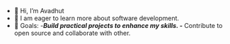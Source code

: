 - 👋 Hi, I’m Avadhut 
- 🌱  I am eager to learn more about software development.
- 🎯 Goals:
-***Build practical projects to enhance my skills.
-***
  Contribute to open source and collaborate with other. 

